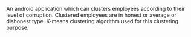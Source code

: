 An android application which can clusters employees according to their level of corruption. Clustered employees are in honest or average or dishonest type. K-means clustering algorithm used for this clustering purpose.
